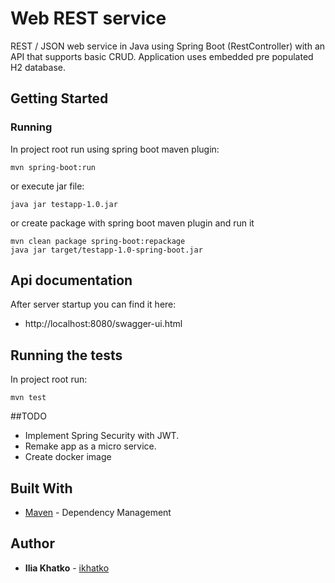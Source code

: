 # Web REST service

REST / JSON web service in Java using Spring Boot (RestController) with an API that supports basic CRUD.
Application uses embedded pre populated H2 database.

## Getting Started

### Running

In project root run using spring boot maven plugin:
```
mvn spring-boot:run
```
or execute jar file:

```
java jar testapp-1.0.jar
```

or create package with spring boot maven plugin and run it

```
mvn clean package spring-boot:repackage
java jar target/testapp-1.0-spring-boot.jar
```



## Api documentation

After server startup you can find it here:
* http://localhost:8080/swagger-ui.html

## Running the tests

In project root run:

```
mvn test
```

##TODO

* Implement Spring Security with JWT.
* Remake app as a micro service.
* Create docker image

## Built With

* [Maven](https://maven.apache.org/) - Dependency Management

## Author

* **Ilia Khatko** - [ikhatko](https://github.com/ikhatko)

